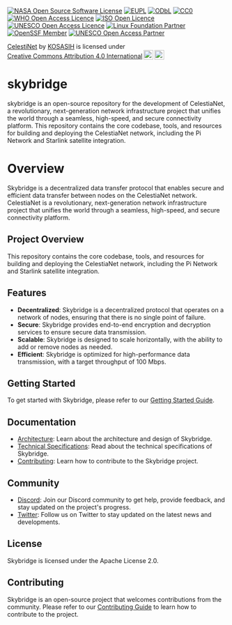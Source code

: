[![NASA Open Source Software License](https://img.shields.io/badge/License-NASA%20Open%20Source%20Software%20License-blue.svg)](https://opensource.org/licenses/NASA-1.3)
[![EUPL](https://img.shields.io/badge/License-EUPL-blue.svg)](https://joinup.ec.europa.eu/collection/eupl/eupl-text)
[![ODbL](https://img.shields.io/badge/License-ODbL-blue.svg)](https://opendatacommons.org/licenses/odbl/)
[![CC0](https://img.shields.io/badge/License-CC0-blue.svg)](https://creativecommons.org/publicdomain/zero/1.0/)
[![WHO Open Access Licence](https://img.shields.io/badge/License-WHO%20Open%20Access%20Licence-blue.svg)](https://www.who.int/about/licensing/copyright_form/en/)
[![ISO Open Licence](https://img.shields.io/badge/License-ISO%20Open%20Licence-blue.svg)](https://www.iso.org/iso/open-licence.html)
[![UNESCO Open Access Licence](https://img.shields.io/badge/License-UNESCO%20Open%20Access%20Licence-blue.svg)](https://en.unesco.org/open-access)
[![Linux Foundation Partner](https://img.shields.io/badge/Linux%20Foundation%20Partner-yes-blue)](https://www.linuxfoundation.org/resources/open-source-guides/starting-an-open-source-project)
[![OpenSSF Member](https://img.shields.io/badge/OpenSSF%20Member-yes-orange)](https://openssf.org/join/)
[![UNESCO Open Access Partner](https://img.shields.io/badge/UNESCO%20Open%20Access%20Partner-yes-purple)](https://en.unesco.org/open-access)

<p xmlns:cc="http://creativecommons.org/ns#" xmlns:dct="http://purl.org/dc/terms/"><a property="dct:title" rel="cc:attributionURL" href="https://github.com/KOSASIH/skybridge">CelestiNet</a> by <a rel="cc:attributionURL dct:creator" property="cc:attributionName" href="https://www.linkedin.com/in/kosasih-81b46b5a">KOSASIH</a> is licensed under <a href="https://creativecommons.org/licenses/by/4.0/?ref=chooser-v1" target="_blank" rel="license noopener noreferrer" style="display:inline-block;">Creative Commons Attribution 4.0 International<img style="height:22px!important;margin-left:3px;vertical-align:text-bottom;" src="https://mirrors.creativecommons.org/presskit/icons/cc.svg?ref=chooser-v1" alt=""><img style="height:22px!important;margin-left:3px;vertical-align:text-bottom;" src="https://mirrors.creativecommons.org/presskit/icons/by.svg?ref=chooser-v1" alt=""></a></p>

# skybridge
skybridge is an open-source repository for the development of CelestiaNet, a revolutionary, next-generation network infrastructure project that unifies the world through a seamless, high-speed, and secure connectivity platform. This repository contains the core codebase, tools, and resources for building and deploying the CelestiaNet network, including the Pi Network and Starlink satellite integration.

# Overview

Skybridge is a decentralized data transfer protocol that enables secure and efficient data transfer between nodes on the CelestiaNet network. CelestiaNet is a revolutionary, next-generation network infrastructure project that unifies the world through a seamless, high-speed, and secure connectivity platform.

## Project Overview

This repository contains the core codebase, tools, and resources for building and deploying the CelestiaNet network, including the Pi Network and Starlink satellite integration.

## Features

* **Decentralized**: Skybridge is a decentralized protocol that operates on a network of nodes, ensuring that there is no single point of failure.
* **Secure**: Skybridge provides end-to-end encryption and decryption services to ensure secure data transmission.
* **Scalable**: Skybridge is designed to scale horizontally, with the ability to add or remove nodes as needed.
* **Efficient**: Skybridge is optimized for high-performance data transmission, with a target throughput of 100 Mbps.

## Getting Started

To get started with Skybridge, please refer to our [Getting Started Guide](docs/getting-started.md).

## Documentation

* [Architecture](docs/architecture.md): Learn about the architecture and design of Skybridge.
* [Technical Specifications](docs/technical-specs.md): Read about the technical specifications of Skybridge.
* [Contributing](docs/contributing.md): Learn how to contribute to the Skybridge project.

## Community

* [Discord](https://discord.gg/skybridge): Join our Discord community to get help, provide feedback, and stay updated on the project's progress.
* [Twitter](https://twitter.com/skybridge): Follow us on Twitter to stay updated on the latest news and developments.

## License

Skybridge is licensed under the Apache License 2.0.

## Contributing

Skybridge is an open-source project that welcomes contributions from the community. Please refer to our [Contributing Guide](docs/contributing.md) to learn how to contribute to the project.
